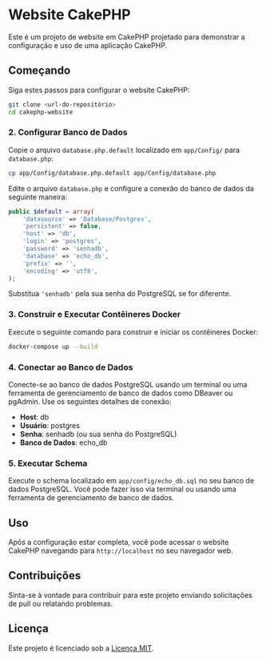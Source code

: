 # Website CakePHP

Este é um projeto de website em CakePHP projetado para demonstrar a configuração e uso de uma aplicação CakePHP.

## Começando

Siga estes passos para configurar o website CakePHP:

```bash
git clone <url-do-repositório>
cd cakephp-website
```

### 2. Configurar Banco de Dados

Copie o arquivo `database.php.default` localizado em `app/Config/` para `database.php`:

```bash
cp app/Config/database.php.default app/Config/database.php
```

Edite o arquivo `database.php` e configure a conexão do banco de dados da seguinte maneira:

```php
public $default = array(
    'datasource' => 'Database/Postgres',
    'persistent' => false,
    'host' => 'db',
    'login' => 'postgres',
    'password' => 'senhadb',
    'database' => 'echo_db',
    'prefix' => '',
    'encoding' => 'utf8',
);
```

Substitua `'senhadb'` pela sua senha do PostgreSQL se for diferente.

### 3. Construir e Executar Contêineres Docker

Execute o seguinte comando para construir e iniciar os contêineres Docker:

```bash
docker-compose up --build
```

### 4. Conectar ao Banco de Dados

Conecte-se ao banco de dados PostgreSQL usando um terminal ou uma ferramenta de gerenciamento de banco de dados como DBeaver ou pgAdmin. Use os seguintes detalhes de conexão:

- **Host**: db
- **Usuário**: postgres
- **Senha**: senhadb (ou sua senha do PostgreSQL)
- **Banco de Dados**: echo_db

### 5. Executar Schema

Execute o schema localizado em `app/config/echo_db.sql` no seu banco de dados PostgreSQL. Você pode fazer isso via terminal ou usando uma ferramenta de gerenciamento de banco de dados.

## Uso

Após a configuração estar completa, você pode acessar o website CakePHP navegando para `http://localhost` no seu navegador web.

## Contribuições

Sinta-se à vontade para contribuir para este projeto enviando solicitações de pull ou relatando problemas.

## Licença

Este projeto é licenciado sob a [Licença MIT](LICENSE).
